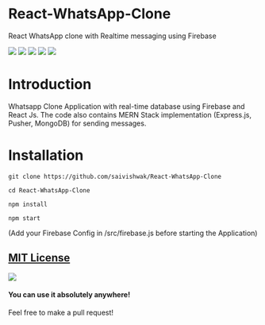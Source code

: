 # React-WhatsApp-Clone
React WhatsApp clone with Realtime messaging using Firebase

![](https://img.shields.io/github/issues/saivishwak/React-WhatsApp-Clone
)
![](https://img.shields.io/github/forks/saivishwak/React-WhatsApp-Clone
)
![](https://img.shields.io/github/stars/saivishwak/React-WhatsApp-Clone
)
![](https://img.shields.io/github/license/saivishwak/React-WhatsApp-Clone
)
![](https://img.shields.io/github/last-commit/saivishwak/React-WhatsApp-Clone
)

# Introduction
Whatsapp Clone Application with real-time database using Firebase and React Js. The code also contains MERN Stack implementation (Express.js, Pusher, MongoDB) for sending messages.

# Installation
    
    git clone https://github.com/saivishwak/React-WhatsApp-Clone
    
    cd React-WhatsApp-Clone
    
    npm install
    
    npm start

(Add your Firebase Config in /src/firebase.js before starting the Application)
    
## [MIT License](https://raw.githubusercontent.com/saivishwak/React-WhatsApp-Clone/master/LICENSE)
<img src ="https://img.shields.io/badge/Important-notice-red" />
<h4>You can use it absolutely anywhere!</h4>

Feel free to make a pull request!
